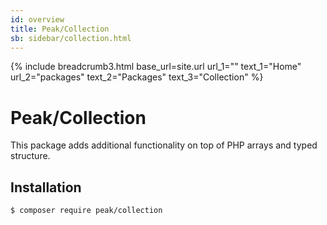 ```yaml
---
id: overview
title: Peak/Collection
sb: sidebar/collection.html
---
```


{% include breadcrumb3.html base_url=site.url url_1="" text_1="Home" url_2="packages" text_2="Packages" text_3="Collection" %}

# Peak/Collection

This package adds additional functionality on top of PHP arrays and typed structure.

## Installation

```
$ composer require peak/collection
```
